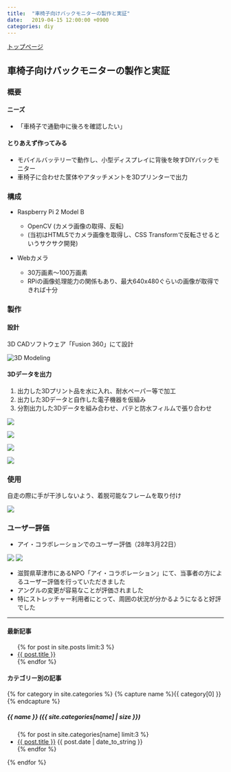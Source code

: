 ```yaml
---
title:  "車椅子向けバックモニターの製作と実証"
date:   2019-04-15 12:00:00 +0900
categories: diy
---
```


<a href="https://0x0026.info/">トップページ</a>

## 車椅子向けバックモニターの製作と実証

### 概要

#### ニーズ
* 「車椅子で通勤中に後ろを確認したい」

#### とりあえず作ってみる
* モバイルバッテリーで動作し、小型ディスプレイに背後を映すDIYバックモニター
* 車椅子に合わせた筐体やアタッチメントを3Dプリンターで出力

### 構成

* Raspberry Pi 2 Model B
  * OpenCV (カメラ画像の取得、反転)
  * (当初はHTML5でカメラ画像を取得し、CSS Transformで反転させるというサクサク開発)

* Webカメラ
  * 30万画素〜100万画素
  * RPiの画像処理能力の関係もあり、最大640x480ぐらいの画像が取得できれば十分

### 製作

#### 設計

3D CADソフトウェア「Fusion 360」にて設計

![3D Modeling](/assets/2016-06-22/1.jpg)

#### 3Dデータを出力

1. 出力した3Dプリント品を水に入れ、耐水ペーパー等で加工
2. 出力した3Dデータと自作した電子機器を仮組み
3. 分割出力した3Dデータを組み合わせ、パテと防水フィルムで張り合わせ

![](/assets/2016-06-22/3.jpg)

![](/assets/2016-06-22/4.jpg)

![](/assets/2016-06-22/5.jpg)

![](/assets/2016-06-22/6.jpg)


### 使用

自走の際に手が干渉しないよう、着脱可能なフレームを取り付け

![](/assets/2016-06-22/9.png)

### ユーザー評価

* アイ・コラボレーションでのユーザー評価（28年3月22日）

![](/assets/2016-06-22/13.png)
![](/assets/2016-06-22/14.png)

* 滋賀県草津市にあるNPO「アイ・コラボレーション」にて、当事者の方によるユーザー評価を行っていただきました
* アングルの変更が容易なことが評価されました
* 特にストレッチャー利用者にとって、周囲の状況が分かるようになると好評でした

---

<h4>最新記事</h4>

<ul>
    {% for post in site.posts limit:3 %}
        <li>
            <a href="{{ post.url }}">{{ post.title }}</a>
        </li>
    {% endfor %}
</ul>

<h4>カテゴリー別の記事</h4>

{% for category in site.categories %}
  {% capture name %}{{ category[0] }}{% endcapture %}
  <h5>{{ name }} ({{ site.categories[name] | size }})</h5>
  <ul class="posts">
  {% for post in site.categories[name] limit:3 %}
    <li>
      <a class="post-link" href="{{ post.url | prepend: site.baseurl }}">{{ post.title }}</a>
      <span class="post-date">{{ post.date | date_to_string }}</span>
    </li>
  {% endfor %}
  </ul>
{% endfor %}
